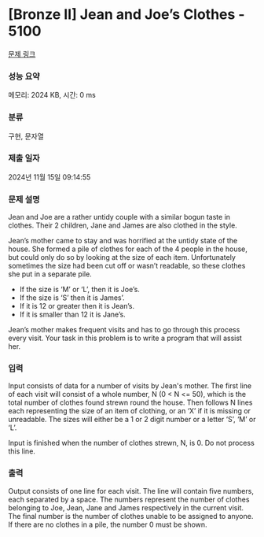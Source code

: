 # [Bronze II] Jean and Joe’s Clothes - 5100 

[문제 링크](https://www.acmicpc.net/problem/5100) 

### 성능 요약

메모리: 2024 KB, 시간: 0 ms

### 분류

구현, 문자열

### 제출 일자

2024년 11월 15일 09:14:55

### 문제 설명

<p>Jean and Joe are a rather untidy couple with a similar bogun taste in clothes. Their 2 children, Jane and James are also clothed in the style.</p>

<p>Jean’s mother came to stay and was horrified at the untidy state of the house. She formed a pile of clothes for each of the 4 people in the house, but could only do so by looking at the size of each item. Unfortunately sometimes the size had been cut off or wasn’t readable, so these clothes she put in a separate pile.</p>

<ul>
	<li>If the size is ‘M’ or ‘L’, then it is Joe’s.</li>
	<li>If the size is ‘S’ then it is James’.</li>
	<li>If it is 12 or greater then it is Jean’s.</li>
	<li>If it is smaller than 12 it is Jane’s.</li>
</ul>

<p>Jean’s mother makes frequent visits and has to go through this process every visit. Your task in this problem is to write a program that will assist her.</p>

### 입력 

 <p>Input consists of data for a number of visits by Jean's mother. The first line of each visit will consist of a whole number, N (0 < N <= 50), which is the total number of clothes found strewn round the house. Then follows N lines each representing the size of an item of clothing, or an ‘X’ if it is missing or unreadable. The sizes will either be a 1 or 2 digit number or a letter ‘S’, ‘M’ or ‘L’.</p>

<p>Input is finished when the number of clothes strewn, N, is 0. Do not process this line.</p>

### 출력 

 <p>Output consists of one line for each visit. The line will contain five numbers, each separated by a space. The numbers represent the number of clothes belonging to Joe, Jean, Jane and James respectively in the current visit. The final number is the number of clothes unable to be assigned to anyone. If there are no clothes in a pile, the number 0 must be shown.</p>


